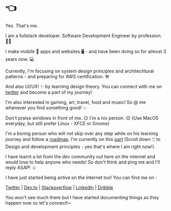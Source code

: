 <h1>👈</h1>

Yes. That's me. 

I am a fullstack developer. Software Development Engineer by profession. 🐱‍💻

I make mobile 📱 apps and websites 🖥️ - and have been doing so for almost 3 years now. 💻

Currently, I'm focusing on system design principles and architechtural patterns - and preparing for AWS certification. ⚒️

And also UI/UX! ✨ by learning design theory. You can connect with me on [twitter](https://twitter.com/rishiikc) and become a part of my journey!

I'm also interested in gaming, art, travel, food and music! So @ me whenever you find something good! 💥 

Don't praise windows in front of me. 😏 I'm a nix person. 😌 (Use MacOS everyday, but still prefer Linux - XFCE or Gnome)

I'm a boring person who will not skip over any step while on his learning journey and follow a [roadmap](https://roadmap.sh). I'm currently on this [part](https://roadmap.sh/backend) (Scroll down 🖱️ to Design and development principles - yes that's where I am right now!). 

I have learnt a lot from the dev community out here on the internet and would love to help anyone who needs! So don't think and ping me and I'll reply ASAP! ☺️

I have just started being active on the internet too! You can find me on :

[Twitter](https://twitter.com/rishiikc) | [Dev.to](https://dev.to/rishikc) | [Stackoverflow](https://stackoverflow.com/users/11104618/rishichawda) | [LinkedIn](https://www.linkedin.com/in/rkrishi) | [Dribble](https://dribbble.com/rishikc)

You won't see much there but I have started documenting things as they happen now so let's connect!~

